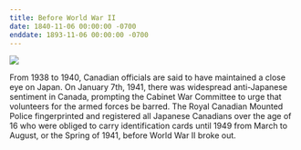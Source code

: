 ```yaml
---
title: Before World War II
date: 1840-11-06 00:00:00 -0700
enddate: 1893-11-06 00:00:00 -0700
---
```


![](https://japanesecanadianhistory.net/wp-content/uploads/2017/10/t194106-300x120.jpg)

From 1938 to 1940, Canadian officials are said to have maintained a close eye on Japan. On January 7th, 1941, there was widespread anti-Japanese sentiment in Canada, prompting the Cabinet War Committee to urge that volunteers for the armed forces be barred. The Royal Canadian Mounted Police fingerprinted and registered all Japanese Canadians over the age of 16 who were obliged to carry identification cards until 1949 from March to August, or the Spring of 1941, before World War II broke out.
